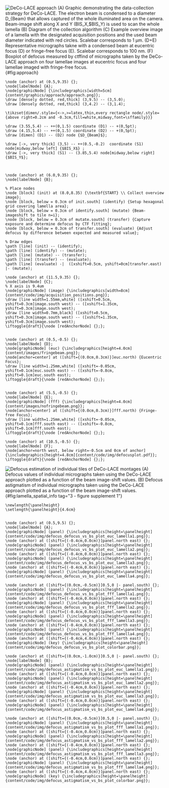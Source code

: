 

![DeCo-LACE approach (A) Graphic demonstrating the data-collection strategy for
DeCo-LACE. The electron beam is condensed to a diameter $D_{Beam}$ that allows captured of
the whole illuminated area on the camera. Beam-image shift along X and Y
($BIS_X$,$$BIS_Y$) is used to scan the whole lamella
(B) Diagram of the collection algorithm
(C) Example overview image of a lamella with the designated acquisition
positions and the used beam diameter indicated with red circles. Scalebar corresponds to 1 μm.
(D+E) Representative micrographs takne with a condensed beam at eucentric focus
(D) or fringe-free focus (E). Scalebar corresponds to 100 nm.
(F) Boxplot of defocus measured by ctffind of micrographs taken by the DeCo-LACE
approach on four lamellae images at eucentric focus and four lamellae imaged with
fringe-free focus.
](tikz:approach){#fig:approach}

```{.tikz-figure #approach width=20cm height=10cm draft=false}
\node (anchor) at (0.5,9.35) {}; 
\node[labelNode] {A};
\node[graphicNode] {\includegraphics[width=5cm]{content/graphics/approach/approach.png}};
\draw [densely dotted, red,thick] (3,9.5) -- (3,5.0);
\draw [densely dotted, red,thick] (3,4.2) -- (3,1.4);

\tikzset{dimen/.style={<->,>=latex,thin,every rectangle node/.style={above right=0.2cm and -0.3cm,fill=white,midway,font=\sffamily}}}

\draw (3.55,5.4) -- ++(0,1.5) coordinate (D1) -- +(0,5pt);
\draw (4.15,5.4) -- ++(0,1.5) coordinate (D2) -- +(0,5pt);
\draw [dimen] (D1) -- (D2) node {$D_{Beam}$};

\draw [->, very thick] (3,5) -- ++(0.5,-0.2)  coordinate (S1) node[midway,below left] {$BIS_X$} ;
\draw [->, very thick] (S1) -- (3.85,5.4) node[midway,below right] {$BIS_Y$};



\node (anchor) at (6.0,9.35) {}; 
\node[labelNode] {B};

% Place nodes
\node [block] (init) at (8.0,8.35) {\textbf{START} \\ Collect overview image};
\node [block, below = 0.3cm of init.south] (identify) {Setup hexagonal grid covering lamella area};
\node [block, below = 0.3cm of identify.south] (mutate) {Beam-imageshift to tile n=i};
\node [block, below = 0.3cm of mutate.south] (transfer) {Capture exposure and determine defocus by CTF fitting};
\node [block, below = 0.3cm of transfer.south] (evaluate) {Adjust defocus by difference between expected and measured value};

% Draw edges
\path [line] (init) -- (identify);
\path [line] (identify) -- (mutate);
\path [line] (mutate) -- (transfer);
\path [line] (transfer) -- (evaluate);
\path [line] (evaluate) -|  ([xshift=0.5cm, yshift=0cm]transfer.east) |- (mutate);

\node (anchor) at (11.5,9.35) {}; 
\node[labelNode] {C};
% X axis is 9.4um
\node[graphicNode] (image) {\includegraphics[width=8cm]{content/code/img/acquisition_positions.png}};
\draw [line width=1.55mm,white] ([xshift=0.5cm, yshift=0.3cm]image.south west) -- ([xshift=1.35cm, yshift=0.3cm]image.south west);
\draw [line width=0.7mm,black] ([xshift=0.5cm, yshift=0.3cm]image.south west) -- ([xshift=1.35cm, yshift=0.3cm]image.south west);
\iftoggle{draft}{\node [redAnchorNode] {};};


\node (anchor) at (0.5,-0.5) {}; 
\node[labelNode] {D};
\node[graphicNode] (euc) {\includegraphics[height=4.0cm]{content/images/fringebeam.png}};
\node[anchor=center] at ([shift={(0.0cm,0.3cm)}]euc.north) {Eucentric Focus};
\draw [line width=1.25mm,white] ([xshift=-0.05cm, yshift=0.1cm]euc.south east) -- ([xshift=-0.8cm, yshift=0.1cm]euc.south east);
\iftoggle{draft}{\node [redAnchorNode] {};};


\node (anchor) at (5.5,-0.5) {}; 
\node[labelNode] {E};
\node[graphicNode] (fff) {\includegraphics[height=4.0cm]{content/images/nofringebeam.png}};
\node[anchor=center] at ([shift={(0.0cm,0.3cm)}]fff.north) {Fringe-free Focus};
\draw [line width=1.25mm,white] ([xshift=-0.05cm, yshift=0.1cm]fff.south east) -- ([xshift=-0.8cm, yshift=0.1cm]fff.south east);
\iftoggle{draft}{\node [redAnchorNode] {};};

\node (anchor) at (10.5,-0.5) {}; 
\node[labelNode] {F};
\node[anchor=north west, below right=-0.5cm and 0cm of anchor] {\includegraphics[height=4.8cm]{content/code/img/defocusplot.pdf}};
\iftoggle{draft}{\node [redAnchorNode] {};};
```


![Defocus estimation of individual tiles of DeCo-LACE montages
(A) Defocus values of individual micrographs taken using the DeCo-LACE approach
plotted as a function of the beam image-shift values. 
(B) Defocus astigmatism of individual micrographs taken using the DeCo-LACE approach
plotted as a function of the beam image-shift values. ](tikz:lamella_spatial_info){#fig:lamella_spatial_info tag="3 - figure supplement 1"}

```{.tikz-figure #lamella_spatial_info width=20.0cm height=10cm draft=false}
\newlength{\panelheight}
\setlength{\panelheight}{4.6cm}


\node (anchor) at (0.5,9.5) {}; 
\node[labelNode] {A};
\node[graphicNode] (panel) {\includegraphics[height=\panelheight]{content/code/img/defocus_defocus_vs_bs_plot_euc_lamella1.png}};
\node (anchor) at ([shift={(-0.4cm,0.0cm)}]panel.north east) {}; 
\node[graphicNode] (panel) {\includegraphics[height=\panelheight]{content/code/img/defocus_defocus_vs_bs_plot_euc_lamella2.png}};
\node (anchor) at ([shift={(-0.4cm,0.0cm)}]panel.north east) {}; 
\node[graphicNode] (panel) {\includegraphics[height=\panelheight]{content/code/img/defocus_defocus_vs_bs_plot_euc_lamella3.png}};
\node (anchor) at ([shift={(-0.4cm,0.0cm)}]panel.north east) {}; 
\node[graphicNode] (panel) {\includegraphics[height=\panelheight]{content/code/img/defocus_defocus_vs_bs_plot_euc_lamella4.png}};

\node (anchor) at ([shift={(0.0cm,-0.5cm)}]0.5,0 |- panel.south) {}; 
\node[graphicNode] (panel) {\includegraphics[height=\panelheight]{content/code/img/defocus_defocus_vs_bs_plot_fff_lamella1.png}};
\node (anchor) at ([shift={(-0.4cm,0.0cm)}]panel.north east) {}; 
\node[graphicNode] (panel) {\includegraphics[height=\panelheight]{content/code/img/defocus_defocus_vs_bs_plot_fff_lamella2.png}};
\node (anchor) at ([shift={(-0.4cm,0.0cm)}]panel.north east) {}; 
\node[graphicNode] (panel) {\includegraphics[height=\panelheight]{content/code/img/defocus_defocus_vs_bs_plot_fff_lamella3.png}};
\node (anchor) at ([shift={(-0.4cm,0.0cm)}]panel.north east) {}; 
\node[graphicNode] (panel) {\includegraphics[height=\panelheight]{content/code/img/defocus_defocus_vs_bs_plot_fff_lamella4.png}};
\node (anchor) at ([shift={(-0.4cm,4.0cm)}]panel.north east) {}; 
\node[graphicNode] (key) {\includegraphics[height=\panelheight]{content/code/img/defocus_defocus_vs_bs_plot_colorbar.png}};

\node (anchor) at ([shift={(0.0cm,-1.0cm)}]0.5,0 |- panel.south) {}; 
\node[labelNode] {B};
\node[graphicNode] (panel) {\includegraphics[height=\panelheight]{content/code/img/defocus_astigmatism_vs_bs_plot_euc_lamella1.png}};
\node (anchor) at ([shift={(-0.4cm,0.0cm)}]panel.north east) {}; 
\node[graphicNode] (panel) {\includegraphics[height=\panelheight]{content/code/img/defocus_astigmatism_vs_bs_plot_euc_lamella2.png}};
\node (anchor) at ([shift={(-0.4cm,0.0cm)}]panel.north east) {}; 
\node[graphicNode] (panel) {\includegraphics[height=\panelheight]{content/code/img/defocus_astigmatism_vs_bs_plot_euc_lamella3.png}};
\node (anchor) at ([shift={(-0.4cm,0.0cm)}]panel.north east) {}; 
\node[graphicNode] (panel) {\includegraphics[height=\panelheight]{content/code/img/defocus_astigmatism_vs_bs_plot_euc_lamella4.png}};

\node (anchor) at ([shift={(0.0cm,-0.5cm)}]0.5,0 |- panel.south) {}; 
\node[graphicNode] (panel) {\includegraphics[height=\panelheight]{content/code/img/defocus_astigmatism_vs_bs_plot_fff_lamella1.png}};
\node (anchor) at ([shift={(-0.4cm,0.0cm)}]panel.north east) {}; 
\node[graphicNode] (panel) {\includegraphics[height=\panelheight]{content/code/img/defocus_astigmatism_vs_bs_plot_fff_lamella2.png}};
\node (anchor) at ([shift={(-0.4cm,0.0cm)}]panel.north east) {}; 
\node[graphicNode] (panel) {\includegraphics[height=\panelheight]{content/code/img/defocus_astigmatism_vs_bs_plot_fff_lamella3.png}};
\node (anchor) at ([shift={(-0.4cm,0.0cm)}]panel.north east) {}; 
\node[graphicNode] (panel) {\includegraphics[height=\panelheight]{content/code/img/defocus_astigmatism_vs_bs_plot_fff_lamella4.png}};
\node (anchor) at ([shift={(-0.4cm,4.0cm)}]panel.north east) {}; 
\node[graphicNode] (key) {\includegraphics[height=\panelheight]{content/code/img/defocus_astigmatism_vs_bs_plot_colorbar.png}};

```